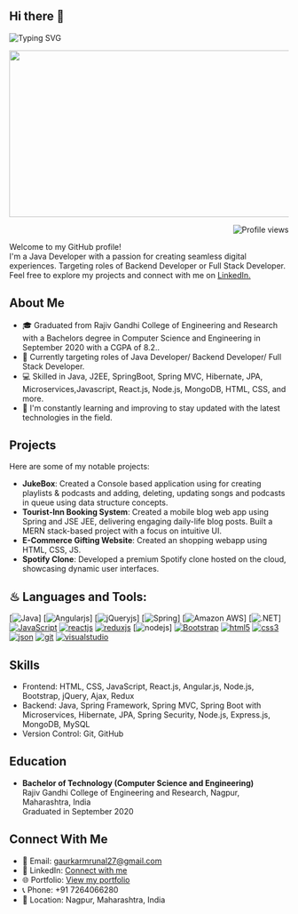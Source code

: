 ## Hi there 👋

<!--
**mrunal200698/mrunal200698** is a ✨ _special_ ✨ repository because its `README.md` (this file) appears on your GitHub profile.

Here are some ideas to get you started:

- 🔭 I’m currently working on ...
- 🌱 I’m currently learning ...
- 👯 I’m looking to collaborate on ...
- 🤔 I’m looking for help with ...
- 💬 Ask me about ...
- 📫 How to reach me: ...
- 😄 Pronouns: ...
- ⚡ Fun fact: ...
-->




![Typing SVG](https://readme-typing-svg.demolab.com?font=Fira+Code&weight=600&size=22&pause=1000&color=3F00F7&random=false&width=535&lines=%E2%9C%A8+Hey%2C+I'm+Mrunal.+%F0%9F%8C%9F)

<div align="center">
  <img src="https://media.giphy.com/media/dWesBcTLavkZuG35MI/giphy.gif" width="600" height="300"/>
</div>

<p align="right">
  <img src="https://komarev.com/ghpvc/?username=mrunal200698&label=Profile%20views&color=0e75b6&style=flat" alt="Profile views" />
</p>

Welcome to my GitHub profile!  
I'm a Java Developer with a passion for creating seamless digital experiences. Targeting roles of Backend Developer or Full Stack Developer.  Feel free to explore my projects and connect with me on <a href="https://www.linkedin.com/in/mrunal-gaurkar-7698m1967p/">LinkedIn.</a>



## About Me

- 🎓 Graduated from Rajiv Gandhi College of Engineering and Research with a Bachelors degree in Computer Science and Engineering in September 2020 with a CGPA of 8.2..
- 💼 Currently targeting roles of Java Developer/ Backend Developer/ Full Stack Developer.
- 💻 Skilled in Java, J2EE, SpringBoot, Spring MVC, Hibernate, JPA, Microservices,Javascript, React.js, Node.js, MongoDB, HTML, CSS, and more.
- 🌱 I'm constantly learning and improving to stay updated with the latest technologies in the field.

## Projects

Here are some of my notable projects:

- **JukeBox**: Created a Console based application using for creating playlists & podcasts and adding, deleting, updating songs and podcasts in queue using data structure concepts.
- **Tourist-Inn Booking System**: Created a mobile blog web app using Spring and JSE JEE, delivering engaging daily-life blog posts. Built a MERN stack-based project with a focus on intuitive UI.
- **E-Commerce Gifting Website**: Created an shopping webapp using HTML, CSS, JS.
- **Spotify Clone**: Developed a premium Spotify clone hosted on the cloud, showcasing dynamic user interfaces.

## ♨ Languages and Tools:
[![Java](https://img.shields.io/badge/Java-ED8B00?style=for-the-badge&logo=openjdk&logoColor=white)]
[![Angularjs](https://img.shields.io/badge/AngularJS-E23237?style=for-the-badge&logo=angularjs&logoColor=white)]
[![jQueryjs](https://img.shields.io/badge/jQuery-0769AD?style=for-the-badge&logo=jquery&logoColor=white)]
[![Spring](https://img.shields.io/badge/Spring-6DB33F?style=for-the-badge&logo=spring&logoColor=white)]
[![Amazon AWS](https://img.shields.io/badge/Amazon_AWS-232F3E?style=for-the-badge&logo=amazon-aws&logoColor=white)]
[![.NET](https://img.shields.io/badge/.NET-5C2D91?style=for-the-badge&logo=.net&logoColor=white)]
[![JavaScript](https://img.shields.io/badge/JavaScript-323330?style=for-the-badge&logo=javascript&logoColor=F7DF1E)](https://developer.mozilla.org/en-US/docs/Web/JavaScript)
[![reactjs](https://img.shields.io/badge/React-20232A?style=for-the-badge&logo=react&logoColor=61DAFB)](https://reactjs.org/)
[![reduxjs](https://img.shields.io/badge/Redux-593D88?style=for-the-badge&logo=redux&logoColor=white)](https://redux.js.org)
[![nodejs](https://img.shields.io/badge/Node.js-43853D?style=for-the-badge&logo=node.js&logoColor=white)]
[![Bootstrap](https://irs.io/badge/Bootstrap-563D7C?style=for-the-badge&logo=bootstrap&logoColor=white)](https://getbootstrap.com)
[![html5](https://img.shields.io/badge/HTML5-E34F26?style=for-the-badge&logo=html5&logoColor=white)](https://www.w3.org/html/)
[![css3](https://img.shields.io/badge/CSS3-1572B6?style=for-the-badge&logo=css3&logoColor=white)](https://www.w3schools.com/css/)
[![json](https://img.shields.io/badge/json-5E5C5C?style=for-the-badge&logo=json&logoColor=white)](https://www.json.org/)
[![git](https://img.shields.io/badge/GIT-E44C30?style=for-the-badge&logo=git&logoColor=white)](https://git-scm.com/)
[![visualstudio](https://img.shields.io/badge/VSCode-0078D4?style=for-the-badge&logo=visual%20studio%20code&logoColor=white)](https://code.visualstudio.com/)



## Skills

- Frontend: HTML, CSS, JavaScript, React.js, Angular.js, Node.js, Bootstrap, jQuery, Ajax, Redux
- Backend: Java, Spring Framework, Spring MVC, Spring Boot with Microservices, Hibernate, JPA, Spring Security, Node.js, Express.js, MongoDB, MySQL
- Version Control: Git, GitHub

## Education

- **Bachelor of Technology (Computer Science and Engineering)**  
  Rajiv Gandhi College of Engineering and Research, Nagpur, Maharashtra, India  
  Graduated in September 2020
 


## Connect With Me

- 📧 Email: [gaurkarmrunal27@gmail.com](mailto:gaurkarmrunal27@gmail.com)  
- 🔗 LinkedIn: [Connect with me](https://www.linkedin.com/in/mrunal-gaurkar-7698m1967p/)
- 🌐 Portfolio: [View my portfolio](https://mrunal200698.github.io/Mrunal-Portfolio/) 
- 📞 Phone: +91 7264066280  
- 📍 Location: Nagpur, Maharashtra, India
